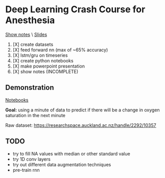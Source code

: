 Deep Learning Crash Course for Anesthesia
=========================================


[Show notes](./presentation/show_notes.md) \\
[Slides](./presentation/deep_learning_crash_course.pdf)


1. [X] create datasets
2. [X] feed forward nn (max of ~65% accuracy)
3. [X] lstm/gru on timeseries
4. [X] create python notebooks
5. [X] make powerpoint presentation
6. [X] show notes (INCOMPLETE)


Demonstration
-------------

[Notebooks](./notebooks/)

**Goal:** using a minute of data to predict if there will be a change in oxygen
saturation in the next minute

Raw dataset: https://researchspace.auckland.ac.nz/handle/2292/10357


TODO
----

- try to fill NA values with median or other standard value
- try 1D conv layers
- try out different data augmentation techniques
- pre-train rnn
